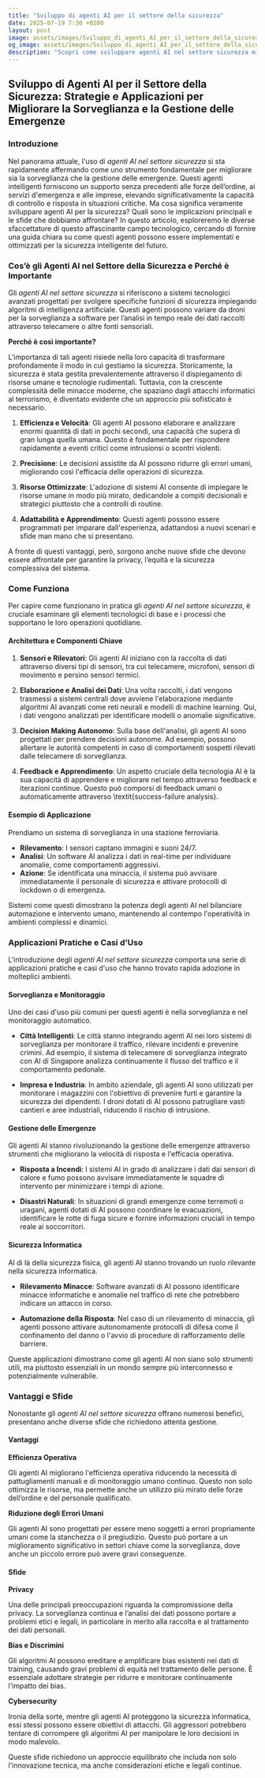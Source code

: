 ```yaml
---
title: "Sviluppo di agenti AI per il settore della sicurezza"
date: 2025-07-19 7:30 +0200
layout: post
image: assets/images/Sviluppo_di_agenti_AI_per_il_settore_della_sicurezza.jpg
og_image: assets/images/Sviluppo_di_agenti_AI_per_il_settore_della_sicurezza.jpg
description: "Scopri come sviluppare agenti AI nel settore sicurezza migliorando sorveglianza automatizzata e gestione emergenze con strategie innovative ed efficaci."
---
```


## Sviluppo di Agenti AI per il Settore della Sicurezza: Strategie e Applicazioni per Migliorare la Sorveglianza e la Gestione delle Emergenze

### Introduzione

Nel panorama attuale, l'uso di *agenti AI nel settore sicurezza* si sta rapidamente affermando come uno strumento fondamentale per migliorare sia la sorveglianza che la gestione delle emergenze. Questi agenti intelligenti forniscono un supporto senza precedenti alle forze dell’ordine, ai servizi d'emergenza e alle imprese, elevando significativamente la capacità di controllo e risposta in situazioni critiche. Ma cosa significa veramente sviluppare agenti AI per la sicurezza? Quali sono le implicazioni principali e le sfide che dobbiamo affrontare? In questo articolo, esploreremo le diverse sfaccettature di questo affascinante campo tecnologico, cercando di fornire una guida chiara su come questi agenti possono essere implementati e ottimizzati per la sicurezza intelligente del futuro.

### Cos’è gli Agenti AI nel Settore della Sicurezza e Perché è Importante

Gli *agenti AI nel settore sicurezza* si riferiscono a sistemi tecnologici avanzati progettati per svolgere specifiche funzioni di sicurezza impiegando algoritmi di intelligenza artificiale. Questi agenti possono variare da droni per la sorveglianza a software per l’analisi in tempo reale dei dati raccolti attraverso telecamere o altre fonti sensoriali.

**Perché è così importante?**

L'importanza di tali agenti risiede nella loro capacità di trasformare profondamente il modo in cui gestiamo la sicurezza. Storicamente, la sicurezza è stata gestita prevalentemente attraverso il dispiegamento di risorse umane e tecnologie rudimentali. Tuttavia, con la crescente complessità delle minacce moderne, che spaziano dagli attacchi informatici al terrorismo, è diventato evidente che un approccio più sofisticato è necessario.

1. **Efficienza e Velocità**: Gli agenti AI possono elaborare e analizzare enormi quantità di dati in pochi secondi, una capacità che supera di gran lunga quella umana. Questo è fondamentale per rispondere rapidamente a eventi critici come intrusionsi o scontri violenti.

2. **Precisione**: Le decisioni assistite da AI possono ridurre gli errori umani, migliorando così l'efficacia delle operazioni di sicurezza.

3. **Risorse Ottimizzate**: L'adozione di sistemi AI consente di impiegare le risorse umane in modo più mirato, dedicandole a compiti decisionali e strategici piuttosto che a controlli di routine.

4. **Adattabilità e Apprendimento**: Questi agenti possono essere programmati per imparare dall'esperienza, adattandosi a nuovi scenari e sfide man mano che si presentano.

A fronte di questi vantaggi, però, sorgono anche nuove sfide che devono essere affrontate per garantire la privacy, l’equità e la sicurezza complessiva del sistema.

### Come Funziona

Per capire come funzionano in pratica gli *agenti AI nel settore sicurezza*, è cruciale esaminare gli elementi tecnologici di base e i processi che supportano le loro operazioni quotidiane.

#### Architettura e Componenti Chiave

1. **Sensori e Rilevatori**: Gli agenti AI iniziano con la raccolta di dati attraverso diversi tipi di sensori, tra cui telecamere, microfoni, sensori di movimento e persino sensori termici.

2. **Elaborazione e Analisi dei Dati**: Una volta raccolti, i dati vengono trasmessi a sistemi centrali dove avviene l'elaborazione mediante algoritmi AI avanzati come reti neurali e modelli di machine learning. Qui, i dati vengono analizzati per identificare modelli o anomalie significative.

3. **Decision Making Autonomo**: Sulla base dell'analisi, gli agenti AI sono progettati per prendere decisioni autonome. Ad esempio, possono allertare le autorità competenti in caso di comportamenti sospetti rilevati dalle telecamere di sorveglianza.

4. **Feedback e Apprendimento**: Un aspetto cruciale della tecnologia AI è la sua capacità di apprendere e migliorare nel tempo attraverso feedback e iterazioni continue. Questo può comporsi di feedback umani o automaticamente attraverso \textit{success-failure analysis}.

#### Esempio di Applicazione

Prendiamo un sistema di sorveglianza in una stazione ferroviaria.

- **Rilevamento**: I sensori captano immagini e suoni 24/7.
- **Analisi**: Un software AI analizza i dati in real-time per individuare anomalie, come comportamenti aggressivi.
- **Azione**: Se identificata una minaccia, il sistema può avvisare immediatamente il personale di sicurezza e attivare protocolli di lockdown o di emergenza.
  
Sistemi come questi dimostrano la potenza degli agenti AI nel bilanciare automazione e intervento umano, mantenendo al contempo l'operatività in ambienti complessi e dinamici.

### Applicazioni Pratiche e Casi d’Uso

L'introduzione degli *agenti AI nel settore sicurezza* comporta una serie di applicazioni pratiche e casi d'uso che hanno trovato rapida adozione in molteplici ambienti.

#### Sorveglianza e Monitoraggio

Uno dei casi d'uso più comuni per questi agenti è nella sorveglianza e nel monitoraggio automatico.

- **Città Intelligenti**: Le città stanno integrando agenti AI nei loro sistemi di sorveglianza per monitorare il traffico, rilevare incidenti e prevenire crimini. Ad esempio, il sistema di telecamere di sorveglianza integrato con AI di Singapore analizza continuamente il flusso del traffico e il comportamento pedonale.

- **Impresa e Industria**: In ambito aziendale, gli agenti AI sono utilizzati per monitorare i magazzini con l'obiettivo di prevenire furti e garantire la sicurezza dei dipendenti. I droni dotati di AI possono patrugliare vasti cantieri e aree industriali, riducendo il rischio di intrusione.

#### Gestione delle Emergenze 

Gli agenti AI stanno rivoluzionando la gestione delle emergenze attraverso strumenti che migliorano la velocità di risposta e l'efficacia operativa.

- **Risposta a Incendi**: I sistemi AI in grado di analizzare i dati dai sensori di calore e fumo possono avvisare immediatamente le squadre di intervento per minimizzare i tempi di azione.
  
- **Disastri Naturali**: In situazioni di grandi emergenze come terremoti o uragani, agenti dotati di AI possono coordinare le evacuazioni, identificare le rotte di fuga sicure e fornire informazioni cruciali in tempo reale ai soccorritori.

#### Sicurezza Informatica 

Al di là della sicurezza fisica, gli agenti AI stanno trovando un ruolo rilevante nella sicurezza informatica.

- **Rilevamento Minacce**: Software avanzati di AI possono identificare minacce informatiche e anomalie nel traffico di rete che potrebbero indicare un attacco in corso.
  
- **Automazione della Risposta**: Nel caso di un rilevamento di minaccia, gli agenti possono attivare autonomamente protocolli di difesa come il confinamento del danno o l'avvio di procedure di rafforzamento delle barriere.

Queste applicazioni dimostrano come gli agenti AI non siano solo strumenti utili, ma piuttosto essenziali in un mondo sempre più interconnesso e potenzialmente vulnerabile.

### Vantaggi e Sfide

Nonostante gli *agenti AI nel settore sicurezza* offrano numerosi benefici, presentano anche diverse sfide che richiedono attenta gestione.

#### Vantaggi

**Efficienza Operativa**

Gli agenti AI migliorano l'efficienza operativa riducendo la necessità di pattugliamenti manuali e di monitoraggio umano continuo. Questo non solo ottimizza le risorse, ma permette anche un utilizzo più mirato delle forze dell’ordine e del personale qualificato.

**Riduzione degli Errori Umani**

Gli agenti AI sono progettati per essere meno soggetti a errori propriamente umani come la stanchezza o il pregiudizio. Questo può portare a un miglioramento significativo in settori chiave come la sorveglianza, dove anche un piccolo errore può avere gravi conseguenze.

#### Sfide

**Privacy**

Una delle principali preoccupazioni riguarda la compromissione della privacy. La sorveglianza continua e l’analisi dei dati possono portare a problemi etici e legali, in particolare in merito alla raccolta e al trattamento dei dati personali.

**Bias e Discrimini**

Gli algoritmi AI possono ereditare e amplificare bias esistenti nei dati di training, causando gravi problemi di equità nel trattamento delle persone. È essenziale adottare strategie per ridurre e monitorare continuamente l'impatto dei bias.

**Cybersecurity**

Ironia della sorte, mentre gli agenti AI proteggono la sicurezza informatica, essi stessi possono essere obiettivi di attacchi. Gli aggressori potrebbero tentare di corrompere gli algoritmi AI per manipolare le loro decisioni in modo malevolo.

Queste sfide richiedono un approccio equilibrato che includa non solo l'innovazione tecnica, ma anche considerazioni etiche e legali continue.